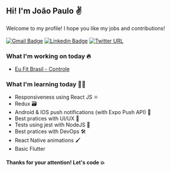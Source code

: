 ## Hi! I'm João Paulo ✌
Welcome to my profile! I hope you like my jobs and contributions! <br/>
<br/>
[![Gmail Badge](https://img.shields.io/badge/-Gmail-c14438?style=for-the-badge&logo=Gmail&logoColor=white&link=mailto:jpjoao1001@gmail.com)](mailto:jpjoao1001@gmail.com)
[![Linkedin Badge](https://img.shields.io/badge/-LinkedIn-blue?style=for-the-badge&logo=Linkedin&logoColor=white&link=https://www.linkedin.com/in/joaopaulo-ld/)](https://www.linkedin.com/in/joaopaulo-ld/)
[![Twitter URL](https://img.shields.io/twitter/url?color=white&label=Instagram&logo=instagram&logoColor=white&style=for-the-badge&url=https%3A%2F%2Finstagram.com%2Fjoaorodrs)](https://instagram.com/joaorodrs/)
### What I'm working on today 🔥
- <a href="https://play.google.com/store/apps/details?id=com.eufitbrasil.eufitbrasilcontrol">Eu Fit Brasil - Controle</a>
### What I'm learning today 👨‍💻
- Responsiveness using React JS ⚛
- Redux 🗃
- Android & IOS push notifications (with Expo Push API) 📲
- Best pratices with UI/UX 📲
- Tests using jest with NodeJS 🧪
- Best pratices with DevOps 🛠
- React Native animations 🖌
- Basic Flutter

#### Thanks for your attention! Let's code 💥
